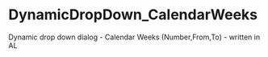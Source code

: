 # DynamicDropDown_CalendarWeeks
Dynamic drop down dialog - Calendar Weeks (Number,From,To) - written in AL 
